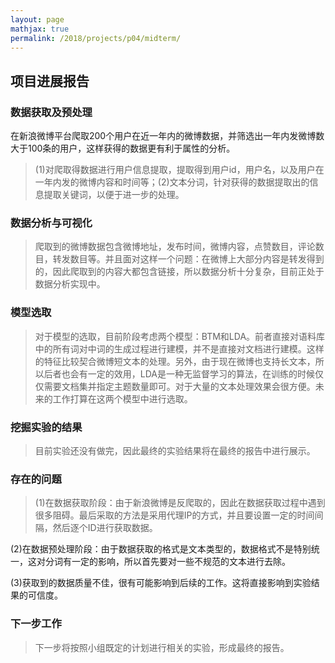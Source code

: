 ```yaml
---
layout: page
mathjax: true
permalink: /2018/projects/p04/midterm/
---
```


## 项目进展报告

### 数据获取及预处理

> 

在新浪微博平台爬取200个用户在近一年内的微博数据，并筛选出一年内发微博数大于100条的用户，这样获得的数据更有利于属性的分析。



> (1)对爬取得数据进行用户信息提取，提取得到用户id，用户名，以及用户在一年内发的微博内容和时间等；(2)文本分词，针对获得的数据提取出的信息提取关键词，以便于进一步的处理。

### 数据分析与可视化

> 爬取到的微博数据包含微博地址，发布时间，微博内容，点赞数目，评论数目，转发数目等。并且面对这样一个问题：在微博上大部分内容是转发得到的，因此爬取到的内容大都包含链接，所以数据分析十分复杂，目前正处于数据分析实现中。

### 模型选取

> 对于模型的选取，目前阶段考虑两个模型：BTM和LDA。前者直接对语料库中的所有词对中词的生成过程进行建模，并不是直接对文档进行建模。这样的特征比较契合微博短文本的处理。另外，由于现在微博也支持长文本，所以后者也会有一定的效用，LDA是一种无监督学习的算法，在训练的时候仅仅需要文档集并指定主题数量即可。对于大量的文本处理效果会很方便。未来的工作打算在这两个模型中进行选取。

### 挖掘实验的结果

> 目前实验还没有做完，因此最终的实验结果将在最终的报告中进行展示。

### 存在的问题

> (1)在数据获取阶段：由于新浪微博是反爬取的，因此在数据获取过程中遇到很多阻碍。最后采取的方法是采用代理IP的方式，并且要设置一定的时间间隔，然后逐个ID进行获取数据。


(2)在数据预处理阶段：由于数据获取的格式是文本类型的，数据格式不是特别统一，这对分词有一定的影响，所以首先要对一些不规范的文本进行去除。


(3)获取到的数据质量不佳，很有可能影响到后续的工作。这将直接影响到实验结果的可信度。

### 下一步工作

> 下一步将按照小组既定的计划进行相关的实验，形成最终的报告。
